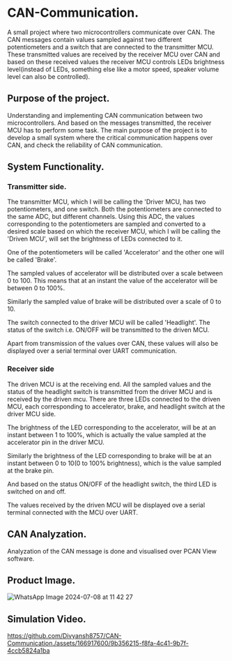 # CAN-Communication.
A small project where two microcontrollers communicate over CAN. The CAN messages contain values sampled against two different potentiometers and a switch that are connected to the transmitter MCU. These transmitted values are received by the receiver MCU over CAN and based on these received values the receiver MCU controls LEDs brightness level(instead of LEDs, something else like a motor speed, speaker volume level can also be controlled).
## Purpose of the project.
Understanding and implementing CAN communication between two microcontrollers. And based on the messages transmitted, the receiver MCU has to perform some task. The main purpose of the project is to develop a small system where the critical communication happens over CAN, and check the reliability of CAN communication.
## System Functionality.
### Transmitter side.
The transmitter MCU, which I will be calling the 'Driver MCU, has two potentiometers, and one switch. Both the potentiometers are connected to the same ADC, but different channels. Using this ADC, the values corresponding to the potentiometers are sampled and converted to a desired scale based on which the receiver MCU, which I will be calling the 'Driven MCU', will set the brightness of LEDs connected to it.

One of the potentiometers will be called 'Accelerator' and the other one will be called 'Brake'. 

The sampled values of accelerator will be distributed over a scale between 0 to 100. This means that at an instant the value of the accelerator will be between 0 to 100%.

Similarly the sampled value of brake will be distributed over a scale of 0 to 10. 

The switch connected to the driver MCU will be called 'Headlight'. The status of the switch i.e. ON/OFF will be transmitted to the driven MCU.

Apart from transmission of the values over CAN, these values will also be displayed over a serial terminal over UART communication. 
### Receiver side
The driven MCU is at the receiving end. All the sampled values and the status of the headlight switch is transmitted from the driver MCU and is received by the driven mcu. 
There are three LEDs connected to the driven MCU, each corresponding to accelerator, brake, and headlight switch at the driver MCU side. 

The brightness of the LED corresponding to the accelerator, will be at an instant between 1 to 100%, which is actually the value sampled at the accelerator pin in the driver MCU.

Similarly the brightness of the LED corresponding to brake will be at an instant between 0 to 10(0 to 100% brightness), which is the value sampled at the brake pin.

And based on the status ON/OFF of the headlight switch, the third LED is switched on and off.

The values received by the driven MCU will be displayed ove a serial terminal connected with the MCU over UART.

## CAN Analyzation.
Analyzation of the CAN message is done and visualised over PCAN View software.

## Product Image.

![WhatsApp Image 2024-07-08 at 11 42 27](https://github.com/Divyansh8757/CAN-Communication./assets/166917600/0e64f173-0c0c-46de-89ec-0f5f6353594e)

## Simulation Video.



https://github.com/Divyansh8757/CAN-Communication./assets/166917600/9b356215-f8fa-4c41-9b7f-4ccb5824a1ba


